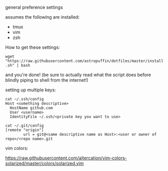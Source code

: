 general preference settings

assumes the following are installed:
- tmux
- vim
- zsh


How to get these settings:

`wget "https://raw.githubusercontent.com/astropuffin/dotfiles/master/install.sh" | bash`

and you're done! (be sure to actually read what the script does before blindly piping to shell from the internet!)

setting up multiple keys:
```
cat ~/.ssh/config
Host <something descriptive>
  HostName github.com
  User <username>
  IdentityFile ~/.ssh/<private key you want to use>

cat ~/.git/config
[remote "origin"]
        url = git@<same descriptive name as Host>:<user or owner of repo>/<repo name>.git
```

vim colors:

https://raw.githubusercontent.com/altercation/vim-colors-solarized/master/colors/solarized.vim
